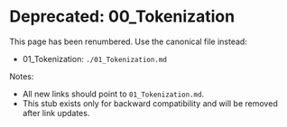 # Deprecated: 00_Tokenization

This page has been renumbered. Use the canonical file instead:

- 01_Tokenization: `./01_Tokenization.md`

Notes:

- All new links should point to `01_Tokenization.md`.
- This stub exists only for backward compatibility and will be removed after link updates.
